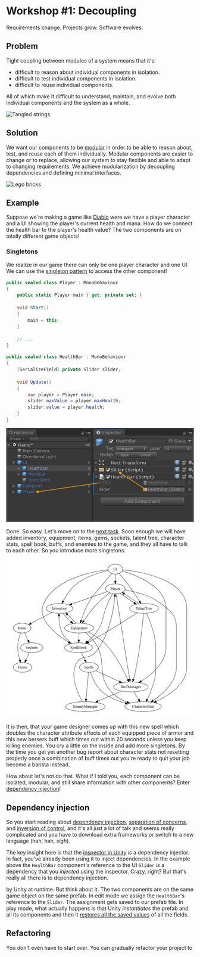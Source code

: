 # Workshop #1: Decoupling

Requirements change. Projects grow. Software evolves.

## Problem

Tight coupling between modules of a system means that it's:
- difficult to reason about individual components in isolation.
- difficult to test individual components in isolation.
- difficult to reuse individual components.

All of which make it difficult to understand, maintain, and evolve both individual components and the system as a whole.

![Tangled strings](https://cdn.pixabay.com/photo/2016/06/28/10/49/thread-1484387_640.jpg "Good luck figuring it out.")

## Solution

We want our components to be [modular](https://en.wikipedia.org/wiki/Modular_programming)
in order to be able to reason about, test, and reuse each of them individually. 
Modular components are easier to change or to replace, allowing our system to stay flexible and able to adapt to changing requirements.
We achieve modularization by decoupling dependencies and defining minimal interfaces.

![Lego bricks](https://upload.wikimedia.org/wikipedia/commons/thumb/1/19/Lego_bricks.jpg/640px-Lego_bricks.jpg "Be LEGO, my friend.")

## Example

Suppose we're making a game like [Diablo](https://en.wikipedia.org/wiki/Diablo_(video_game))
were we have a player character and a UI showing the player's current health and mana.
How do we connect the health bar to the player's health value? The two components are on totally different game objects!

### Singletons

We realize in our game there can only be one player character and one UI.
We can use the [singleton pattern](https://en.wikipedia.org/wiki/Singleton_pattern) to access the other component!

```csharp
public sealed class Player : MonoBehaviour
{
    public static Player main { get; private set; }

    void Start()
    {
        main = this;
    }
    
    // ...
}
```

```csharp
public sealed class HealthBar : MonoBehaviour
{
    [SerializeField] private Slider slider;

    void Update()
    {
        var player = Player.main;
        slider.maxValue = player.maxHealth;
        slider.value = player.health;
    }
}
```

![Health bar](/Workshop1/Documentation/HealthBar.png "Brilliant!")

Done. So easy. Let's move on to the [next task](https://www.reddit.com/r/restofthefuckingowl/). Soon enough we will have added inventory, equipment, items, gems, sockets, talent tree, character stats, spell book, buffs, and enemies to the game, and they all have to talk to each other. So you introduce more singletons.

![Dependency graph](/Workshop1/Documentation/Dependencies.png "Ship it!")

It is then, that your game designer comes up with this new spell which doubles the character attribute effects of each equipped piece of armor and this new berserk buff which times out within 20 seconds unless you keep killing enemies. You cry a little on the inside and add more singletons. By the time you get yet another bug report about character stats not resetting properly once a combination of buff times out you're ready to quit your job become a barista instead.

How about let's not do that. What if I told you, each component can be isolated, modular, and still share information with other components? Enter [dependency injection](https://en.wikipedia.org/wiki/Dependency_injection)!

## Dependency injection

So you start reading about [dependency injection](https://en.wikipedia.org/wiki/Dependency_injection), [separation of concerns](https://en.wikipedia.org/wiki/Separation_of_concerns), and [inversion of control](https://en.wikipedia.org/wiki/Inversion_of_control), and it's all just a lot of talk and seems really complicated and you have to download extra frameworks or switch to a new language (hah, hah, *sigh*).

The key insight here is that the [inspector in Unity](https://docs.unity3d.com/Manual/UsingTheInspector.html) *is* a dependency injector. In fact, you've already been using it to inject dependencies. In the example above the `HealthBar` component's reference to the UI `Slider` *is* a dependency that you *injected* using the inspector. Crazy, right? But that's really all there is to dependency injection.



by Unity at runtime. But think about it. The two components are on the same game object on the same prefab. In edit mode we assign the `HealthBar`'s reference to the `Slider`. The assignment gets saved to our prefab file. In play mode, what actually happens is that Unity *instantiates* the prefab and all its components and then it [restores all the saved values](https://docs.unity3d.com/Manual/script-Serialization.html) of all the fields. 


## Refactoring

You don't even have to start over. You can gradually refactor your project to 
